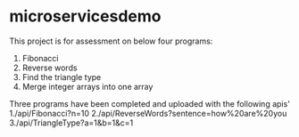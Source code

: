 # microservicesdemo

This project is for assessment on below four programs:
1. Fibonacci
2. Reverse words
3. Find the triangle type
4. Merge integer arrays into one array

Three programs have been completed and uploaded with the following apis'
1./api/Fibonacci?n=10
2./api/ReverseWords?sentence=how%20are%20you
3./api/TriangleType?a=1&b=1&c=1

